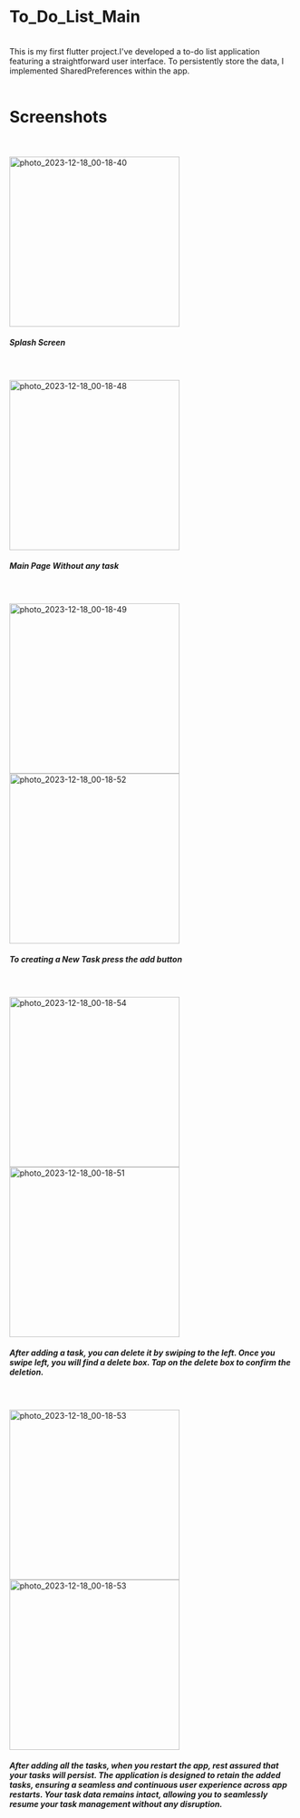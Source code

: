 # To_Do_List_Main
<br>This is my first flutter project.I've developed a to-do list application featuring a straightforward user interface. To persistently store the data, I implemented SharedPreferences within the app.</br>
<br><h1>Screenshots</h1></br>
<br><img src="https://github.com/Skull-7/To_Do_List_Main/assets/109094090/a5acb369-b37c-4ed8-af58-ababaaccf1c7" alt="photo_2023-12-18_00-18-40" width="300"/>
<h5>Splash Screen</h5></br>
<br><img src="https://github.com/Skull-7/To_Do_List_Main/assets/109094090/0d9224c3-0f6e-4fbd-b7d7-cafadc609933" alt="photo_2023-12-18_00-18-48" width="300"/>
<h5>Main Page Without any task</h5></br>
<br><img src="https://github.com/Skull-7/To_Do_List_Main/assets/109094090/19bf46e7-d36a-4c64-b434-1968934a465b" alt="photo_2023-12-18_00-18-49" width="300"/>
<img src="https://github.com/Skull-7/To_Do_List_Main/assets/109094090/59e5d6c4-0b82-4ca1-a9af-5baeef4882a2" alt="photo_2023-12-18_00-18-52" width="300"/>
<h5>To creating a New Task press the add button</h5></br>
<br><img src="https://github.com/Skull-7/To_Do_List_Main/assets/109094090/cc6c50e4-8bfd-4e52-bd76-cf50a327ebe3" alt="photo_2023-12-18_00-18-54" width="300"/>
<img src="https://github.com/Skull-7/To_Do_List_Main/assets/109094090/15929b94-0339-4f98-b2c3-57194fb38843" alt="photo_2023-12-18_00-18-51" width="300"/>
<h5>After adding a task, you can delete it by swiping to the left. Once you swipe left, you will find a delete box. Tap on the delete box to confirm the deletion.</h5></br>
<br><img src="https://github.com/Skull-7/To_Do_List_Main/assets/109094090/fcd3ab0c-07c9-4271-a5f1-287786102c73" alt="photo_2023-12-18_00-18-53" width="300"/>
<img src="https://github.com/Skull-7/To_Do_List_Main/assets/109094090/fcd3ab0c-07c9-4271-a5f1-287786102c73" alt="photo_2023-12-18_00-18-53" width="300"/>
<h5>After adding all the tasks, when you restart the app, rest assured that your tasks will persist. The application is designed to retain the added tasks, ensuring a seamless and continuous user experience across app restarts. Your task data remains intact, allowing you to seamlessly resume your task management without any disruption.</h5></br>
